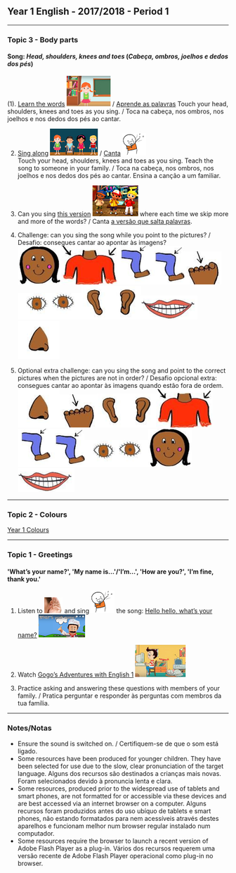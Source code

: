 ## Year 1 English - 2017/2018 - Period 1
***
### Topic 3 - Body parts

#### Song: *Head, shoulders, knees and toes* (*Cabeça, ombros, joelhos e dedos dos pés*)  
(1). [Learn the words](https://www.youtube.com/watch?v=lMQcwNZVUO8) [![hsktl](/images/hsktl.PNG)](https://www.youtube.com/watch?v=lMQcwNZVUO8) / [Aprende as palavras](https://www.youtube.com/watch?v=lMQcwNZVUO8) 
Touch your head, shoulders, knees and toes as you sing. / Toca na cabeça, nos ombros, nos joelhos e nos dedos dos pés ao cantar.  

2) [Sing along](https://www.youtube.com/watch?v=ZanHgPprl-0) [![hskts](/images/hskts.PNG)](https://www.youtube.com/watch?v=ZanHgPprl-0) / [Canta](https://www.youtube.com/watch?v=ZanHgPprl-0) ![sing](/images/sing.png)  
Touch your head, shoulders, knees and toes as you sing. Teach the song to someone in your family. / Toca na cabeça, nos ombros, nos joelhos e nos dedos dos pés ao cantar. Ensina a canção a um familiar. 

3) Can you sing [this version](https://www.youtube.com/watch?v=FkL8j0wIRf8) [![hsktg](/images/hsktg.PNG)](https://www.youtube.com/watch?v=FkL8j0wIRf8) where each time we skip more and more of the words? / Canta [a versão que salta palavras](https://www.youtube.com/watch?v=FkL8j0wIRf8).   


4) Challenge: can you sing the song while you point to the pictures? / Desafio: consegues cantar ao apontar às imagens?  
![head](/images/head.png)![shou](/images/shou.png)![knee](/images/knee.png)![toes](/images/toes.png)  
![eyes](/images/eyes.png)![ears](/images/ears.png)![mout](/images/mout.png)![nose](/images/nose.png)  

5) Optional extra challenge: can you sing the song and point to the correct pictures when the pictures are not in order? / Desafio opcional extra: consegues cantar ao apontar às imagens quando estão fora de ordem.  
![nose](/images/nose.png)![toes](/images/toes.png)![ears](/images/ears.png)![shou](/images/shou.png)  
![knee](/images/knee.png)![eyes](/images/eyes.png)![head](/images/head.png)![mout](/images/mout.png)  

***
### Topic 2 - Colours

[Year 1 Colours](https://english-homework.github.io/Tangerina/Year1/Colours)

***

### Topic 1 - Greetings

#### 'What’s your name?', 'My name is…'/'I’m…', 'How are you?', 'I’m fine, thank you.'

1. Listen to ![listen](/images/listen.png) and sing ![sing](/images/sing.png) the song: [Hello hello, what’s your name?](https://www.youtube.com/watch?v=Uv1JkBL5728) [![wyn](/images/wyn1.png)](https://www.youtube.com/watch?v=Uv1JkBL5728)

2. Watch [Gogo’s Adventures with English 1](https://www.youtube.com/watch?v=9R5-W3bMX4E) [![gae1](/images/gae1.PNG)](https://www.youtube.com/watch?v=9R5-W3bMX4E)  

3. Practice asking and answering these questions with members of your family. / Pratica perguntar e responder às perguntas com membros da tua família.

***

### Notes/Notas
* Ensure the sound is switched on. / Certifiquem-se de que o som está ligado.
* Some resources have been produced for younger children. They have been selected for use due to the slow, clear pronunciation of the target language. Alguns dos recursos são destinados a crianças mais novas. Foram selecionados devido à pronuncia lenta e clara.
* Some resources, produced prior to the widespread use of tablets and smart phones, are not formatted for or accessible via these devices and are best accessed via an internet browser on a computer. Alguns recursos foram produzidos antes do uso ubíquo de tablets e smart phones, não estando formatados para nem acessíveis através destes aparelhos e funcionam melhor num browser regular instalado num computador.
* Some resources require the browser to launch a recent version of Adobe Flash Player as a plug-in. Vários dos recursos requerem uma versão recente de Adobe Flash Player operacional como plug-in no browser.
